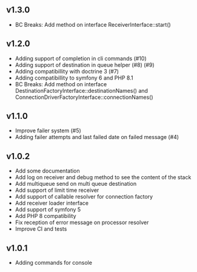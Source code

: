 v1.3.0
------

* BC Breaks: Add method on interface ReceiverInterface::start()


v1.2.0
------

* Adding support of completion in cli commands (#10)
* Adding support of destination in queue helper (#8) (#9)
* Adding compatibillity with doctrine 3 (#7)
* Adding compatibillity to symfony 6 and PHP 8.1
* BC Breaks: Add method on interface DestinationFactoryInterface::destinationNames() and ConnectionDriverFactoryInterface::connectionNames()


v1.1.0
------

* Improve failer system (#5)
* Adding failer attempts and last failed date on failed message (#4)


v1.0.2
------

* Add some documentation
* Add log on receiver and debug method to see the content of the stack
* Add multiqueue send on multi queue destination
* Add support of limit time receiver                                                                                                                              
* Add support of callable resolver for connection factory                                                                                                                          
* Add receiver loader interface                                                                                                                                            
* Add support of symfony 5
* Add PHP 8 compatibility
* Fix reception of error message on processor resolver
* Improve CI and tests


v1.0.1
------

* Adding commands for console
